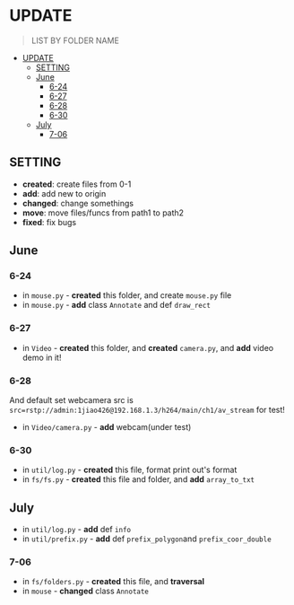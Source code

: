 # UPDATE
> LIST BY FOLDER NAME

<!-- TOC -->

- [UPDATE](#update)
    - [SETTING](#setting)
    - [June](#june)
        - [6-24](#6-24)
        - [6-27](#6-27)
        - [6-28](#6-28)
        - [6-30](#6-30)
    - [July](#july)
        - [7-06](#7-06)

<!-- /TOC -->

## SETTING

* **created**: create files from 0-1
* **add**: add new to origin
* **changed**: change somethings
* **move**: move files/funcs from path1 to path2
* **fixed**: fix bugs

## June

### 6-24

* in `mouse.py` - **created** this folder, and create `mouse.py` file
* in `mouse.py` - **add** class `Annotate` and def `draw_rect`

### 6-27

* in `Video` - **created** this folder, and **created** `camera.py`, and **add** video demo in it!

### 6-28

And default set webcamera src is `src=rstp://admin:1jiao426@192.168.1.3/h264/main/ch1/av_stream` for test!

* in `Video/camera.py` - **add** webcam(under test)

### 6-30

* in `util/log.py` - **created** this file, format print out's format
* in `fs/fs.py` - **created** this file and folder, and **add** `array_to_txt`

## July

* in `util/log.py` - **add** def `info`
* in `util/prefix.py` - **add** def `prefix_polygon`and `prefix_coor_double`

### 7-06

* in `fs/folders.py` - **created** this file, and **traversal**
* in `mouse` - **changed** class `Annotate`
